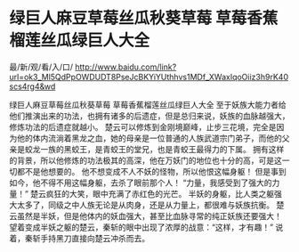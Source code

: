 # 绿巨人麻豆草莓丝瓜秋葵草莓 草莓香蕉榴莲丝瓜绿巨人大全

最/新/观/看/入/口/ http://www.baidu.com/link?url=ok3_Ml5QdPpOWDUDT8PseJcBKYiYUthhvs1MDf_XWaxIqoOiiz3h9rK40scs4rg4&wd

绿巨人麻豆草莓丝瓜秋葵草莓 草莓香蕉榴莲丝瓜绿巨人大全
 至于妖族大能力者给他们推演出来的功法，也拥有诸多的后遗症，但是总归来说，妖族的血脉越强大，修炼功法的后遗症就越小。
    楚云可以修炼到金刚境巅峰，止步三花境，完全是因为他的体内流淌着黑龙之血，她的母亲是一位普通的人族武道宗门弟子，而他的父亲是蛟龙一族的黑蛟王，是青蛟王的堂兄，也是青蛟王最得力的下属。
    拥有这样的背景，所以他修炼的功法极其的高深，他在万妖门的地位也十分的高，可是这一切都不是他想要的。
    他不想变成不人不妖的怪物，所以他恨这幅身躯！
    但是事到如今，他不得不用这幅身躯，去杀了眼前那个人！
    “力量，我感受到了强大的力量！”
    楚云疯狂的大笑，眼中充满了赤红色的光芒。
    半妖的身躯，比人类之躯强大太多了，同级之中人族无论是从肉身，还是从力量上，都很难与妖族抗衡。
    楚云虽然是半妖，但是他体内的妖血强大，甚至比血脉寻常的纯正妖族还要强大！
    望着变成半妖之躯的楚云，秦斩的眼中出现了浓厚的战意：“这样，才有趣！”
    说着，秦斩手持黑刀直接向楚云冲杀而去。
